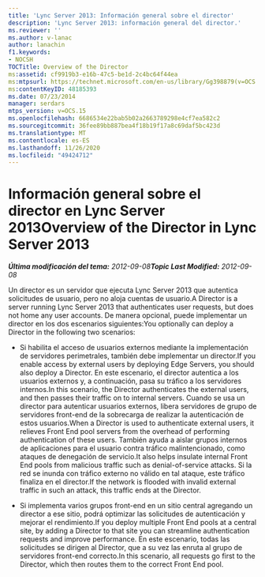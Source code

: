 ```yaml
---
title: 'Lync Server 2013: Información general sobre el director'
description: 'Lync Server 2013: información general del director.'
ms.reviewer: ''
ms.author: v-lanac
author: lanachin
f1.keywords:
- NOCSH
TOCTitle: Overview of the Director
ms:assetid: cf9919b3-e16b-47c5-be1d-2c4bc64f44ea
ms:mtpsurl: https://technet.microsoft.com/en-us/library/Gg398879(v=OCS.15)
ms:contentKeyID: 48185393
ms.date: 07/23/2014
manager: serdars
mtps_version: v=OCS.15
ms.openlocfilehash: 6686534e22bab5b02a2663789298e4cf7ea582c2
ms.sourcegitcommit: 36fee89bb887bea4f18b19f17a8c69daf5bc423d
ms.translationtype: MT
ms.contentlocale: es-ES
ms.lasthandoff: 11/26/2020
ms.locfileid: "49424712"
---
```

# <a name="overview-of-the-director-in-lync-server-2013"></a><span data-ttu-id="c2f33-103">Información general sobre el director en Lync Server 2013</span><span class="sxs-lookup"><span data-stu-id="c2f33-103">Overview of the Director in Lync Server 2013</span></span>

<div data-xmlns="http://www.w3.org/1999/xhtml">

<div class="topic" data-xmlns="http://www.w3.org/1999/xhtml" data-msxsl="urn:schemas-microsoft-com:xslt" data-cs="https://msdn.microsoft.com/">

<div data-asp="https://msdn2.microsoft.com/asp">



</div>

<div id="mainSection">

<div id="mainBody"><span data-ttu-id="c2f33-104">

<span> </span></span><span class="sxs-lookup"><span data-stu-id="c2f33-104">

<span> </span></span></span>

<span data-ttu-id="c2f33-105">_**Última modificación del tema:** 2012-09-08_</span><span class="sxs-lookup"><span data-stu-id="c2f33-105">_**Topic Last Modified:** 2012-09-08_</span></span>

<span data-ttu-id="c2f33-106">Un director es un servidor que ejecuta Lync Server 2013 que autentica solicitudes de usuario, pero no aloja cuentas de usuario.</span><span class="sxs-lookup"><span data-stu-id="c2f33-106">A Director is a server running Lync Server 2013 that authenticates user requests, but does not home any user accounts.</span></span> <span data-ttu-id="c2f33-107">De manera opcional, puede implementar un director en los dos escenarios siguientes:</span><span class="sxs-lookup"><span data-stu-id="c2f33-107">You optionally can deploy a Director in the following two scenarios:</span></span>

  - <span data-ttu-id="c2f33-108">Si habilita el acceso de usuarios externos mediante la implementación de servidores perimetrales, también debe implementar un director.</span><span class="sxs-lookup"><span data-stu-id="c2f33-108">If you enable access by external users by deploying Edge Servers, you should also deploy a Director.</span></span> <span data-ttu-id="c2f33-109">En este escenario, el director autentica a los usuarios externos y, a continuación, pasa su tráfico a los servidores internos.</span><span class="sxs-lookup"><span data-stu-id="c2f33-109">In this scenario, the Director authenticates the external users, and then passes their traffic on to internal servers.</span></span> <span data-ttu-id="c2f33-110">Cuando se usa un director para autenticar usuarios externos, libera servidores de grupo de servidores front-end de la sobrecarga de realizar la autenticación de estos usuarios.</span><span class="sxs-lookup"><span data-stu-id="c2f33-110">When a Director is used to authenticate external users, it relieves Front End pool servers from the overhead of performing authentication of these users.</span></span> <span data-ttu-id="c2f33-111">También ayuda a aislar grupos internos de aplicaciones para el usuario contra tráfico malintencionado, como ataques de denegación de servicio.</span><span class="sxs-lookup"><span data-stu-id="c2f33-111">It also helps insulate internal Front End pools from malicious traffic such as denial-of-service attacks.</span></span> <span data-ttu-id="c2f33-112">Si la red se inunda con tráfico externo no válido en tal ataque, este tráfico finaliza en el director.</span><span class="sxs-lookup"><span data-stu-id="c2f33-112">If the network is flooded with invalid external traffic in such an attack, this traffic ends at the Director.</span></span>

  - <span data-ttu-id="c2f33-113">Si implementa varios grupos front-end en un sitio central agregando un director a ese sitio, podrá optimizar las solicitudes de autenticación y mejorar el rendimiento.</span><span class="sxs-lookup"><span data-stu-id="c2f33-113">If you deploy multiple Front End pools at a central site, by adding a Director to that site you can streamline authentication requests and improve performance.</span></span> <span data-ttu-id="c2f33-114">En este escenario, todas las solicitudes se dirigen al Director, que a su vez las enruta al grupo de servidores front-end correcto.</span><span class="sxs-lookup"><span data-stu-id="c2f33-114">In this scenario, all requests go first to the Director, which then routes them to the correct Front End pool.</span></span>

<span data-ttu-id="c2f33-115"></div>

<span> </span>

</div>

</div>

</span><span class="sxs-lookup"><span data-stu-id="c2f33-115"></div>

<span> </span>

</div>

</div>

</span></span></div>

